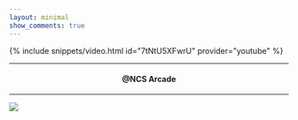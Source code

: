 ```yaml
---
layout: minimal
show_comments: true
---
```


{% include snippets/video.html id="7tNtU5XFwrU" provider="youtube" %}

---

<h4> <p align="center"> @NCS Arcade </p> </h4>

---

![](https://is.gd/uVvIMS)
